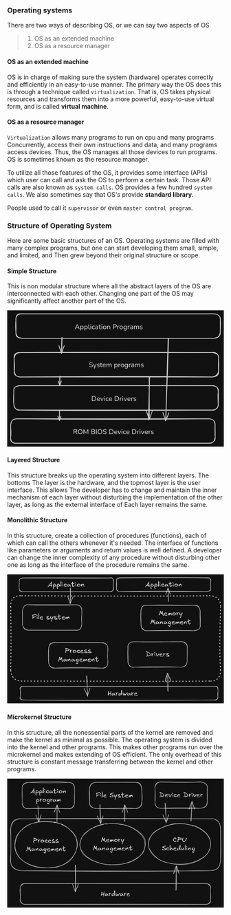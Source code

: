 ### Operating systems

There are two ways of describing OS, or we can say two aspects of OS

> 1. OS as an extended machine
> 2. OS as a resource manager

#### OS as an extended machine

OS is in charge of making sure the system (hardware) operates correctly and 
efficiently in an easy-to-use manner. The primary way the OS does this is through
a technique called `virtualization`. That is, OS takes physical resources and
transforms them into a more powerful, easy-to-use virtual form, and is called 
**virtual machine**.

#### OS as a resource manager
`Virtualization` allows many programs to run on cpu and many programs 
Concurrently, access their own instructions and data, and many programs access 
devices. Thus, the OS manages all those devices to run programs. OS is sometimes 
known as the resource manager. 

To utilize all those features of the OS, it provides some interface (APIs) which 
user can call and ask the OS to perform a certain task. Those API calls are also known 
as `system calls`. OS provides a few hundred `system calls`. We also sometimes 
say that OS's provide **standard library**.

People used to call it `supervisor` or even `master control program`.

### Structure of Operating System
Here are some basic structures of an OS. Operating systems are filled with many
complex programs, but one can start developing them small, simple, and limited, and
Then grew beyond their original structure or scope.

#### Simple Structure
This is non modular structure where all the abstract layers of the OS are
interconnected with each other. Changing one part of the OS may significantly 
affect another part of the OS.

![Simple structure](resource/os_image1.png)

#### Layered Structure
This structure breaks up the operating system into different layers. The bottoms
The layer is the hardware, and the topmost layer is the user interface. This allows
The developer has to change and maintain the inner mechanism of each layer without 
disturbing the implementation of the other layer, as long as the external interface of 
Each layer remains the same.

#### Monolithic Structure
In this structure, create a collection of procedures (functions), each of which
can call the others whenever it's needed. The interface of functions like 
parameters or arguments and return values is well defined. A developer can 
change the inner complexity of any procedure without disturbing other one as 
long as the interface of the procedure remains the same.

![ Monolithic Structure](resource/os_image2.jpeg)

#### Microkernel Structure
In this structure, all the nonessential parts of the kernel are removed and make
the kernel as minimal as possible. The operating system is divided into the kernel
and other programs. This makes other programs run over the microkernel and makes
extending of OS efficient. The only overhead of this structure is constant 
message transferring between the kernel and other programs.

![microkernel Structure](resource/os_image3.jpeg)
